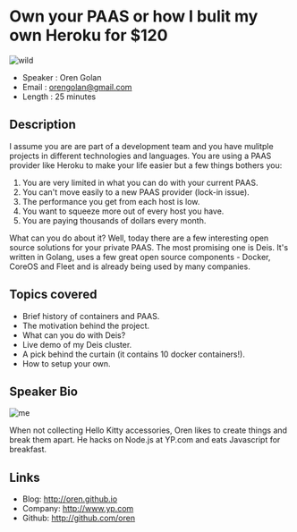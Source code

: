 # Own your PAAS or how I bulit my own Heroku for $120

![wild](http://i.imgur.com/XYJWad5.jpg)

* Speaker   : Oren Golan
* Email     : orengolan@gmail.com
* Length    : 25 minutes

Description
-----------

I assume you are are part of a development team and you have mulitple projects in different technologies and languages.
You are using a PAAS provider like Heroku to make your life easier but a few things bothers you:

1. You are very limited in what you can do with your current PAAS.
2. You can't move easily to a new PAAS provider (lock-in issue).
2. The performance you get from each host is low.
3. You want to squeeze more out of every host you have.
4. You are paying thousands of dollars every month.

What can you do about it? Well, today there are a few interesting open source solutions for your private PAAS.
The most promising one is Deis. It's written in Golang, uses a few great open source components - Docker, CoreOS and Fleet and is already being used by many companies.

## Topics covered

* Brief history of containers and PAAS.
* The motivation behind the project.
* What can you do with Deis?
* Live demo of my Deis cluster.
* A pick behind the curtain (it contains 10 docker containers!).
* How to setup your own.

Speaker Bio
-----------

![me](http://oren.github.io/oren_golan.png)

When not collecting Hello Kitty accessories, Oren likes to create things and break them apart. He hacks on Node.js at YP.com and eats Javascript for breakfast.

Links
-----

* Blog: http://oren.github.io
* Company: http://www.yp.com
* Github: http://github.com/oren
